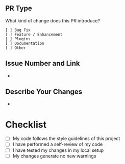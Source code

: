 ## PR Type

What kind of change does this PR introduce?

```
[ ] Bug Fix
[ ] Feature / Enhancement
[ ] Plugins
[ ] Documentation
[ ] Other
```

## Issue Number and Link

-

## Describe Your Changes

-

# Checklist

- [ ] My code follows the style guidelines of this project
- [ ] I have performed a self-review of my code
- [ ] I have tested my changes in my local setup
- [ ] My changes generate no new warnings
